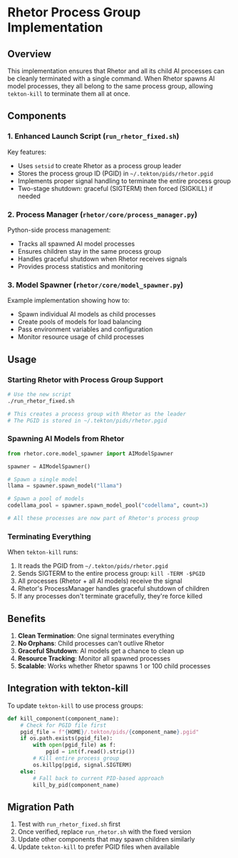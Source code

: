 # Rhetor Process Group Implementation

## Overview

This implementation ensures that Rhetor and all its child AI processes can be cleanly terminated with a single command. When Rhetor spawns AI model processes, they all belong to the same process group, allowing `tekton-kill` to terminate them all at once.

## Components

### 1. Enhanced Launch Script (`run_rhetor_fixed.sh`)

Key features:
- Uses `setsid` to create Rhetor as a process group leader
- Stores the process group ID (PGID) in `~/.tekton/pids/rhetor.pgid`
- Implements proper signal handling to terminate the entire process group
- Two-stage shutdown: graceful (SIGTERM) then forced (SIGKILL) if needed

### 2. Process Manager (`rhetor/core/process_manager.py`)

Python-side process management:
- Tracks all spawned AI model processes
- Ensures children stay in the same process group
- Handles graceful shutdown when Rhetor receives signals
- Provides process statistics and monitoring

### 3. Model Spawner (`rhetor/core/model_spawner.py`)

Example implementation showing how to:
- Spawn individual AI models as child processes
- Create pools of models for load balancing
- Pass environment variables and configuration
- Monitor resource usage of child processes

## Usage

### Starting Rhetor with Process Group Support

```bash
# Use the new script
./run_rhetor_fixed.sh

# This creates a process group with Rhetor as the leader
# The PGID is stored in ~/.tekton/pids/rhetor.pgid
```

### Spawning AI Models from Rhetor

```python
from rhetor.core.model_spawner import AIModelSpawner

spawner = AIModelSpawner()

# Spawn a single model
llama = spawner.spawn_model("llama")

# Spawn a pool of models
codellama_pool = spawner.spawn_model_pool("codellama", count=3)

# All these processes are now part of Rhetor's process group
```

### Terminating Everything

When `tekton-kill` runs:
1. It reads the PGID from `~/.tekton/pids/rhetor.pgid`
2. Sends SIGTERM to the entire process group: `kill -TERM -$PGID`
3. All processes (Rhetor + all AI models) receive the signal
4. Rhetor's ProcessManager handles graceful shutdown of children
5. If any processes don't terminate gracefully, they're force killed

## Benefits

1. **Clean Termination**: One signal terminates everything
2. **No Orphans**: Child processes can't outlive Rhetor
3. **Graceful Shutdown**: AI models get a chance to clean up
4. **Resource Tracking**: Monitor all spawned processes
5. **Scalable**: Works whether Rhetor spawns 1 or 100 child processes

## Integration with tekton-kill

To update `tekton-kill` to use process groups:

```python
def kill_component(component_name):
    # Check for PGID file first
    pgid_file = f"{HOME}/.tekton/pids/{component_name}.pgid"
    if os.path.exists(pgid_file):
        with open(pgid_file) as f:
            pgid = int(f.read().strip())
        # Kill entire process group
        os.killpg(pgid, signal.SIGTERM)
    else:
        # Fall back to current PID-based approach
        kill_by_pid(component_name)
```

## Migration Path

1. Test with `run_rhetor_fixed.sh` first
2. Once verified, replace `run_rhetor.sh` with the fixed version
3. Update other components that may spawn children similarly
4. Update `tekton-kill` to prefer PGID files when available